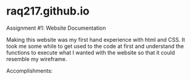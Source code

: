 # raq217.github.io

Assignment #1: Website Documentation

Making this website was my first hand experience with html and CSS. It took me some while to get used to the code at first and understand the functions to execute what I wanted with the website so that it could resemble my wireframe. 

Accomplishments:
